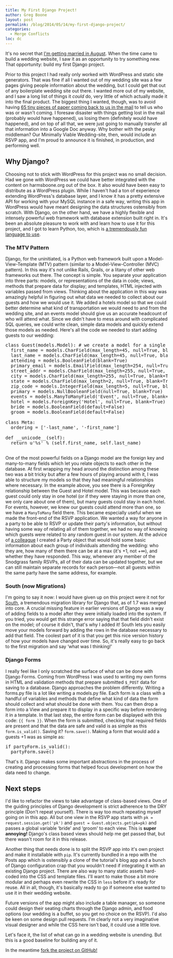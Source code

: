 ```yaml
---
title: My First Django Project!
author: Greg Boone
layout: post
permalink: /blog/2014/05/14/my-first-django-project/
categories:
  - Merge Conflicts
loc: dc
---
```

It's no secret that [I'm getting married in August][1]. When the time came to build a wedding website, I saw it as an opportunity to try something new. That opportunity: build my first Django project.

Prior to this project I had really only worked with WordPress and static site generators. That was fine if all I wanted out of my wedding site was a few pages giving people information about the wedding, but I could get that out of any boilerplate wedding site out there. I wanted more out of my website, and I saw a long list of things it *could* do, very little of which actually made it into the final product. The biggest thing I wanted, though, was to avoid having [65 tiny pieces of paper coming back to us in the mail][2] to tell us who was or wasn't coming. I foresaw disaster with things getting lost in the mail (probably would have happened), us losing them (definitely would have happened), and on top of all that, we were just going to manually transfer all that information into a Google Doc anyway. Why bother with the pesky middleman? Our Minimally Viable Wedding-site, then, would include an RSVP app, and I'm proud to announce it is finished, in production, and performing well.<!--more-->

<!-- more -->

## Why Django?

Choosing not to stick with WordPress for this project was no small decision. Had we gone with WordPress we could have better integrated with the content on harmsboone.org out of the box. It also would have been easy to distribute as a WordPress plugin. While I haven't had a ton of experience extending WordPress's database layer, and I know it has a pretty extensive API for working with your MySQL instance in a safe way, writing this app in WordPress would have meant designing the data structures ostensibly from scratch. With Django, on the other hand, we have a highly flexible and intensely powerful web framework with database extension built right in. It's been an absolute pleasure to work with and learn how to use it for this project, and I got to learn Python, too, which is [a tremendously fun language to use][3].

### The MTV Pattern

Django, for the uninitiated, is a Python web framework built upon a Model-View-Template (MTV) pattern (similar to a Model-View-Controller (MVC) pattern). In this way it's not unlike Rails, Grails, or a litany of other web frameworks out there. The concept is simple. You separate your application into three parts: models, or representations of the data in code; views, methods that prepare data for display; and templates, HTML injected with variables passed from views. Thinking about the application in this way was amazingly helpful in figuring out what data we needed to collect about our guests and how we would use it. We added a hotels model so that we could better determine what kind of transportation we would need to and from the wedding site, and an events model should give us an accurate headcount of who will attend what. Since we didn't have to mess around with complicated SQL queries, we could write clean, simple data models and quickly extend those models as needed. Here's all the code we needed to start adding guests to our wedding:

<pre class="brush: python; title: ; notranslate" title="">class Guest(models.Model): # we create a model for a single guest
  first_name = models.CharField(max_length=45, null=True, blank=True)
  last_name = models.CharField(max_length=45, null=True, blank=True)
  attending = models.BooleanField(blank=True)
  primary_email = models.EmailField(max_length=254, null=True, blank=True)
  street_addr = models.CharField(max_length=255, null=True, blank=True)
  city = models.CharField(max_length=255, null=True, blank=True)
  state = models.CharField(max_length=2, null=True, blank=True)
  zip_code = models.IntegerField(max_length=5, null=True, blank=True)
  primary = models.NullBooleanField(null=True, blank=True)
  events = models.ManyToManyField('Event', null=True, blank=True)
  hotel = models.ForeignKey('Hotel', null=True, blank=True)
  bride = models.BooleanField(default=False)
  groom = models.BooleanField(default=False)

class Meta:
  ordering = ['-last_name', '-first_name']

def __unicode__(self):
  return u'%s' % (self.first_name, self.last_name)

</pre>

One of the most powerful fields on a Django model are the foreign key and many-to-many fields which let you relate objects to each other in the database. At first wrapping my head around the distinction among these two was a bit tricky but after a few hours of playing around with it, I was able to structure my models so that they had meaningful relationships where necessary. In the example above, you see there is a ForeignKey relationship between the Guest and Hotel model. This was because each guest could only stay in one hotel (or if they were staying in more than one, we only care about one of them), but many guests could stay in each hotel. For events, however, we knew our guests could attend more than one, so we have a `ManyToMany` field there. This became especially useful when we made the front-end of the RSVP application. We wanted a way for anyone in a party to be able to RSVP or update their party's information, but without having some way of relating all of them together, we had no way of knowing which guests were related to any random guest in our system. At the advice of [a colleague][4] I created a Party object that would hold some basic information about each group of individuals attending the wedding: who they are, how many of them there can be at a max (it's +1, not +∞), and whether they have responded. This way, whenever any member of the Snodgrass family RSVPs, all of their data can be updated together, but we can still maintain separate records for each person—not all guests within the same party have the same address, for example.

### South (now Migrations)

I'm going to say it now: I would have given up on this project were it not for [South][5], a tremendous migration library for Django that, as of 1.7 was merged into core. A crucial missing feature in earlier versions of Django was a way of adding fields to a model after they were initially loaded into the system. If you tried, you would get this strange error saying that that field didn't exist on the model; of course it didn't, that's why I added it! South lets you easily move your models forward by adding the rows in the database necessary to add that field. The coolest part of it is that you get this nice version history of how your models have changed over time. So, it's really easy to go back to the first migration and say &#8216;what was I thinking!'

### Django Forms

I really feel like I only scratched the surface of what can be done with Django Forms. Coming from WordPress I was used to writing my own forms in HTML and validation methods that prepare submitted `$_POST` data for saving to a database. Django approaches the problem differently. Writing a forms.py file is a lot like writing a models.py file. Each form is a class with a handful of variables and methods that define what kind of data the form should collect and what should be done with them. You can then drop a form into a View and prepare it to display in a specific way before rendering it in a template. In that last step, the entire form can be displayed with this code: `{{ form }}`. When the form is submitted, checking that required fields are present and that the data are safe and valid is as simple as this `form.is_valid()`. Saving it? `form.save()`. Making a form that would add a guests +1 was as simple as:

<pre class="brush: python; title: ; notranslate" title="">if partyForm.is_valid():
  partyForm.save()
</pre>

That's it. Django makes some important abstractions in the process of creating and processing forms that helped focus development on how the data need to change.

## Next steps

I'd like to refactor the views to take advantage of class-based views. One of the guiding principles of Django development is strict adherence to the DRY principle (Don't repeat yourself). There is way too much repeating myself going on in this app. All but one view in the RSVP app starts with `pk = request.session.get('pk')` and `guest = Guest.objects.get(pk=pk)` and passes a global variable &#8216;bride' and &#8216;groom' to each view. This is **super annoying!** Django's class based views should help me get passed that, but there wasn't room for it in this release.

Another thing that needs done is to split the RSVP app into it's own project and make it installable with `pip`. It's currently bundled in a repo with the Posts app which is ostensibly a clone of the tutorial's blog app and a bunch of Django configuration crap that you wouldn't need if integrating it with an existing Django project. There are also way to many static assets hard-coded into the CSS and template files. I'll want to make those a bit more modular and perhaps even rewrite the CSS in `less` before it's ready for reuse. All in all, though, it's basically ready to go if someone else wanted to use it in their wedding website.

Future versions of the app might also include a table manager, so someone could design their seating charts through the Django admin, and food options (our wedding is a buffet, so you get no choice on the RSVP). I'd also be keen on some design pull requests. I'm clearly not a very imaginative visual designer and while the CSS here isn't bad, it could use a little love.

Let's face it, the list of what can go in a wedding website is unending. But this is a good baseline for building any of it.

In the meantime [fork the project on GitHub!][6]

 [1]: http://wedding.harmsboone.org
 [2]: http://www.vistaprint.com/design/WRC-680861/white-starfish-horizontal-flat-rsvp-cards-5.5x4.aspx
 [3]: http://greg.harmsboone.org/flannel-a-python-project
 [4]: http://andrewtorkbaker.com
 [5]: http://south.readthedocs.org
 [6]: http://github.com/gboone/wedding.harmsboone.org
